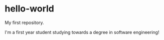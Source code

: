 # hello-world
My first repository.

I'm a first year student studying towards a degree in software engineering!
